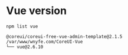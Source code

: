 # Vue version
````
npm list vue
````
````
@coreui/coreui-free-vue-admin-template@2.1.5 /var/www/wnyfe.com/CoreUI-Vue
└── vue@2.6.10
````
